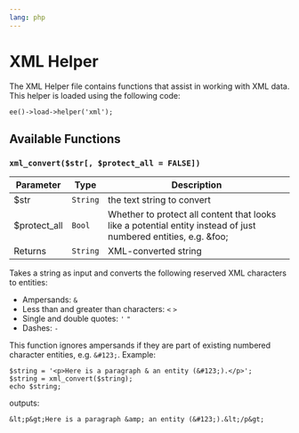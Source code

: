 ```yaml
---
lang: php
---
```


<!--
    This source file is part of the open source project
    ExpressionEngine User Guide (https://github.com/ExpressionEngine/ExpressionEngine-User-Guide)

    @link      https://expressionengine.com/
    @copyright Copyright (c) 2003-2019, EllisLab Corp. (https://ellislab.com)
    @license   https://expressionengine.com/license Licensed under Apache License, Version 2.0
-->

# XML Helper

The XML Helper file contains functions that assist in working with XML data. This helper is loaded using the following code:

    ee()->load->helper('xml');

## Available Functions

### `xml_convert($str[, $protect_all = FALSE])`

| Parameter     | Type     | Description                                                                                                     |
| ------------- | -------- | --------------------------------------------------------------------------------------------------------------- |
| \$str         | `String` | the text string to convert                                                                                      |
| \$protect_all | `Bool`   | Whether to protect all content that looks like a potential entity instead of just numbered entities, e.g. &foo; |
| Returns       | `String` | XML-converted string                                                                                            |

Takes a string as input and converts the following reserved XML characters to entities:

- Ampersands: `&`
- Less than and greater than characters: `<` `>`
- Single and double quotes: `'` `"`
- Dashes: `-`

This function ignores ampersands if they are part of existing numbered character entities, e.g. `&#123;`. Example:

    $string = '<p>Here is a paragraph & an entity (&#123;).</p>';
    $string = xml_convert($string);
    echo $string;

outputs:

    &lt;p&gt;Here is a paragraph &amp; an entity (&#123;).&lt;/p&gt;
